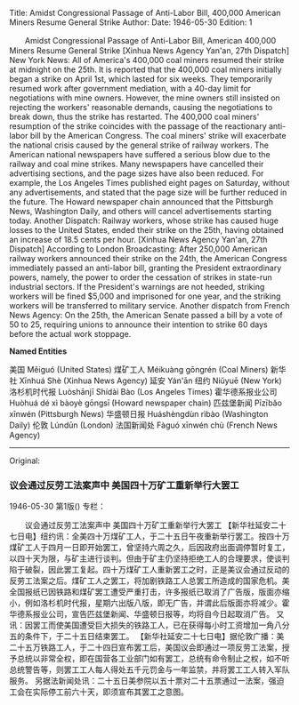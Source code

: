 Title: Amidst Congressional Passage of Anti-Labor Bill, 400,000 American Miners Resume General Strike
Author:
Date: 1946-05-30
Edition: 1

　　Amidst Congressional Passage of Anti-Labor Bill,
    American 400,000 Miners Resume General Strike
    [Xinhua News Agency Yan'an, 27th Dispatch] New York News: All of America's 400,000 coal miners resumed their strike at midnight on the 25th. It is reported that the 400,000 coal miners initially began a strike on April 1st, which lasted for six weeks. They temporarily resumed work after government mediation, with a 40-day limit for negotiations with mine owners. However, the mine owners still insisted on rejecting the workers' reasonable demands, causing the negotiations to break down, thus the strike has restarted. The 400,000 coal miners' resumption of the strike coincides with the passage of the reactionary anti-labor bill by the American Congress. The coal miners' strike will exacerbate the national crisis caused by the general strike of railway workers. The American national newspapers have suffered a serious blow due to the railway and coal mine strikes. Many newspapers have cancelled their advertising sections, and the page sizes have also been reduced. For example, the Los Angeles Times published eight pages on Saturday, without any advertisements, and stated that the page size will be further reduced in the future. The Howard newspaper chain announced that the Pittsburgh News, Washington Daily, and others will cancel advertisements starting today.
    Another Dispatch: Railway workers, whose strike has caused huge losses to the United States, ended their strike on the 25th, having obtained an increase of 18.5 cents per hour.
    [Xinhua News Agency Yan'an, 27th Dispatch] According to London Broadcasting: After 250,000 American railway workers announced their strike on the 24th, the American Congress immediately passed an anti-labor bill, granting the President extraordinary powers, namely, the power to order the cessation of strikes in state-run industrial sectors. If the President's warnings are not heeded, striking workers will be fined $5,000 and imprisoned for one year, and the striking workers will be transferred to military service.
    Another dispatch from French News Agency: On the 25th, the American Senate passed a bill by a vote of 50 to 25, requiring unions to announce their intention to strike 60 days before the actual work stoppage.


**Named Entities**


美国    Měiguó (United States)
煤矿工人  Méikuàng gōngrén (Coal Miners)
新华社    Xīnhuá Shè (Xinhua News Agency)
延安    Yán'ān
纽约    Niǔyuē (New York)
洛杉机时代报  Luòshānjī Shídài Bào (Los Angeles Times)
霍华德系报业公司  Huòhuá dé xì bàoyè gōngsī (Howard newspaper chain)
匹兹堡新闻  Pīzībǎo xīnwén (Pittsburgh News)
华盛顿日报  Huáshèngdùn rìbào (Washington Daily)
伦敦    Lúndūn (London)
法国新闻处    Fàguó xīnwén chù (French News Agency)



<hr /> 

Original: 


### 议会通过反劳工法案声中  美国四十万矿工重新举行大罢工

1946-05-30
第1版()
专栏：

　　议会通过反劳工法案声中
    美国四十万矿工重新举行大罢工
    【新华社延安二十七日电】纽约讯：全美四十万煤矿工人，于二十五日午夜重新举行罢工。按四十万煤矿工人于四月一日即开始罢工，曾坚持六周之久，后因政府出面调停暂时复工，以四十天为限，与矿主进行谈判。但由于矿主仍坚持拒绝工人的合理要求，使谈判陷于破裂，因此罢工复起。四十万煤矿工人重新罢工之时，正是美议会通过反动的反劳工法案之后。煤矿工人之罢工，将加剧铁路工人总罢工所造成的国家危机。美全国报纸已因铁路和煤矿罢工遭受严重打击，许多报纸已取消了广告版，版面亦缩小，例如洛杉机时代报，星期六出版八版，即无广告，并谓此后版面亦将减少。霍华德系报业公司，宣告匹兹堡新闻、华盛顿日报等，均将自今日起取消广告。
    又讯：因罢工而使美国遭受巨大损失的铁路工人，已在获得每小时工资增加一角八分五的条件下，于二十五日结束罢工。
    【新华社延安二十七日电】据伦敦广播：美二十五万铁路工人，于二十四日宣布罢工后，美国议会即通过一项反劳工法案，授予总统以非常全权，即在国营各工业部门如有罢工，总统有命令制止之权，如不听总统警告等，则罢工工人每人得处五千元罚金与一年监禁，并将罢工工人转入军队服务。
    另据法新闻处讯：二十五日美参院以五十票对二十五票通过一法案，强迫工会在实际停工前六十天，即须宣布其罢工之意图。
